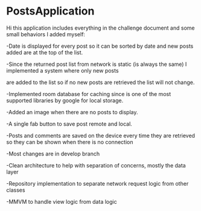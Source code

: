 # PostsApplication
Hi this application includes everything in the challenge document and some small behaviors I added myself:

-Date is displayed for every post so it can be sorted by date and new posts added are at the top of the list.

-Since the returned post list from network is static (is always the same) I implemented a system where only new posts

are added to the list so if no new posts are retrieved the list will not change.

-Implemented room database for caching since is one of the most supported libraries by google for local storage.

-Added an image when there are no posts to display.

-A single fab button to save post remote and local.

-Posts and comments are saved on the device every time they are retrieved so they can be shown when there is no connection

-Most changes are in develop branch

-Clean architecture to help with separation of concerns, mostly the data layer

-Repository implementation to separate network request logic from other classes

-MMVM to handle view logic from data logic
